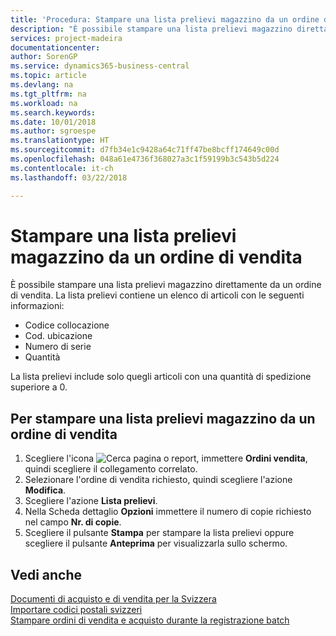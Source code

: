 ```yaml
---
title: 'Procedura: Stampare una lista prelievi magazzino da un ordine di vendita'
description: "È possibile stampare una lista prelievi magazzino direttamente da un ordine di vendita."
services: project-madeira
documentationcenter: 
author: SorenGP
ms.service: dynamics365-business-central
ms.topic: article
ms.devlang: na
ms.tgt_pltfrm: na
ms.workload: na
ms.search.keywords: 
ms.date: 10/01/2018
ms.author: sgroespe
ms.translationtype: HT
ms.sourcegitcommit: d7fb34e1c9428a64c71ff47be8bcff174649c00d
ms.openlocfilehash: 048a61e4736f368027a3c1f59199b3c543b5d224
ms.contentlocale: it-ch
ms.lasthandoff: 03/22/2018

---
```

# <a name="print-an-inventory-picking-list-from-a-sales-order"></a>Stampare una lista prelievi magazzino da un ordine di vendita
È possibile stampare una lista prelievi magazzino direttamente da un ordine di vendita. La lista prelievi contiene un elenco di articoli con le seguenti informazioni:  

- Codice collocazione  
- Cod. ubicazione  
- Numero di serie  
- Quantità  

La lista prelievi include solo quegli articoli con una quantità di spedizione superiore a 0.  

## <a name="to-print-an-inventory-picking-list-from-a-sales-order"></a>Per stampare una lista prelievi magazzino da un ordine di vendita  

1.  Scegliere l'icona ![Cerca pagina o report](../../media/ui-search/search_small.png "icona Cerca pagina o report"), immettere **Ordini vendita**, quindi scegliere il collegamento correlato.  
2.  Selezionare l'ordine di vendita richiesto, quindi scegliere l'azione **Modifica**.  
3.  Scegliere l'azione **Lista prelievi**.  
4.  Nella Scheda dettaglio **Opzioni** immettere il numero di copie richiesto nel campo **Nr. di copie**.  
5.  Scegliere il pulsante **Stampa** per stampare la lista prelievi oppure scegliere il pulsante **Anteprima** per visualizzarla sullo schermo.  

## <a name="see-also"></a>Vedi anche  
 [Documenti di acquisto e di vendita per la Svizzera](swiss-purchase-documents-and-sales-documents.md)   
 [Importare codici postali svizzeri](how-to-import-swiss-post-codes.md)   
 [Stampare ordini di vendita e acquisto durante la registrazione batch](how-to-print-sales-and-purchase-orders-during-batch-posting.md)

